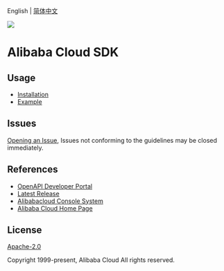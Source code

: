 English | [简体中文](README-CN.md)

![](https://aliyunsdk-pages.alicdn.com/icons/AlibabaCloud.svg)

# Alibaba Cloud SDK

## Usage

- [Installation](./docs/en/0-INSTALLATION.md)
- [Example](./docs/en/1-EXAMPLE.md)

## Issues

[Opening an Issue](https://github.com/aliyun/alibabacloud-cpp-sdk/issues/new), Issues not conforming to the guidelines may be closed immediately.

## References

* [OpenAPI Developer Portal][open-api]
* [Latest Release][latest-release]
* [Alibabacloud Console System][console]
* [Alibaba Cloud Home Page][aliyun]

## License

[Apache-2.0](http://www.apache.org/licenses/LICENSE-2.0)

Copyright 1999-present, Alibaba Cloud All rights reserved.

[open-api]: https://next.api.aliyun.com
[latest-release]: https://github.com/aliyun/alibabacloud-cpp-sdk/releases
[console]: https://home.console.aliyun.com
[aliyun]: https://www.aliyun.com
